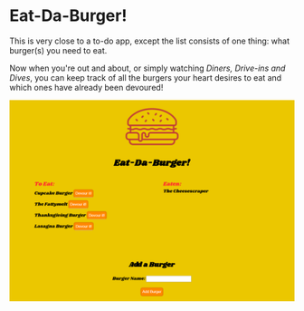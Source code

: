 # Eat-Da-Burger!

This is very close to a to-do app, except the list consists of one thing: what burger(s) you need to eat.

Now when you're out and about, or simply watching *Diners, Drive-ins and Dives*, you can keep track of all the burgers your heart desires to eat and which ones have already been devoured!

![Eat-Da-Burger App](/public/assets/img/eat-da-burger.PNG)